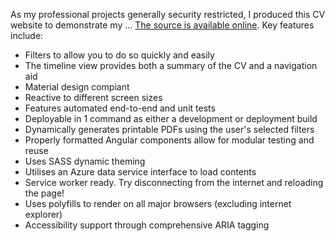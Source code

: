 As my professional projects generally security restricted, I produced this CV website to demonstrate my ... [The source is available online](https://github.com/TomHigson/CV).
Key features include:
- Filters to allow you to do so quickly and easily
- The timeline view provides both a summary of the CV and a navigation aid
- Material design compiant
- Reactive to different screen sizes
- Features automated end-to-end and unit tests
- Deployable in 1 command as either a development or deployment build
- Dynamically generates printable PDFs using the user's selected filters
- Properly formatted Angular components allow for modular testing and reuse
- Uses SASS dynamic theming
- Utilises an Azure data service interface to load contents
- Service worker ready. Try disconnecting from the internet and reloading the page!
- Uses polyfills to render on all major browsers (excluding internet explorer)
- Accessibility support through comprehensive ARIA tagging